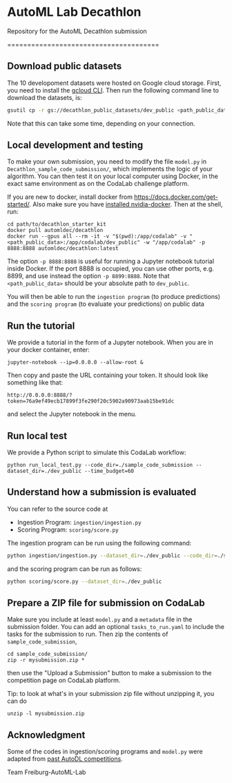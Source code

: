 # AutoML Lab Decathlon
Repository for the AutoML Decathlon submission 

======================================

## Download public datasets
The 10 developoment datasets were hosted on Google cloud storage. First, you need to install the
[gcloud CLI](https://cloud.google.com/sdk/docs/install). Then run the following command line to download the datasets,
is:
```bash
gsutil cp -r gs://decathlon_public_datasets/dev_public <path_public_data>
```
Note that this can take some time, depending on your connection.

## Local development and testing
To make your own submission, you need to modify the
file `model.py` in `Decathlon_sample_code_submission/`, which implements the logic
of your algorithm. You can then test it on your local computer using Docker,
in the exact same environment as on the CodaLab challenge platform. 

If you are new to docker, install docker from https://docs.docker.com/get-started/. Also make sure you have
[installed nvidia-docker](https://github.com/NVIDIA/nvidia-docker). Then at the shell, run:
```
cd path/to/decathlon_starter_kit
docker pull automldec/decathlon
docker run --gpus all --rm -it -v "$(pwd):/app/codalab" -v "<path_public_data>:/app/codalab/dev_public" -w "/app/codalab" -p 8888:8888 automldec/decathlon:latest
```
The option `-p 8888:8888` is useful for running a Jupyter notebook tutorial
inside Docker. If the port 8888 is occupied, you can use other ports, e.g. 8899, and use instead the option `-p 8899:8888`. Note that `<path_public_data>` should be your absolute path to `dev_public`. 

You will then be able to run the `ingestion program` (to produce predictions)
and the `scoring program` (to evaluate your predictions) on public data

## Run the tutorial
We provide a tutorial in the form of a Jupyter notebook. When you are in your
docker container, enter:
```
jupyter-notebook --ip=0.0.0.0 --allow-root &
```
Then copy and paste the URL containing your token. It should look like something
like that:
```
http://0.0.0.0:8888/?token=76a9ef49ecb17899f3fe290f20c5902a90973aab15be91dc
```
and select the Jupyter notebook in the menu.

## Run local test
We provide a Python script to simulate this CodaLab workflow:
```
python run_local_test.py --code_dir=./sample_code_submission --dataset_dir=./dev_public --time_budget=60
```

## Understand how a submission is evaluated

You can refer to the source code at
- Ingestion Program: `ingestion/ingestion.py`
- Scoring Program: `scoring/score.py`

The ingestion program can be run using the following command:
```bash
python ingestion/ingestion.py --dataset_dir=./dev_public --code_dir=./sample_code_submission --time_budget=60.0
```
and the scoring program can be run as follows:
```bash
python scoring/score.py --dataset_dir=./dev_public
```


## Prepare a ZIP file for submission on CodaLab
Make sure you include at least `model.py` and a `metadata` file in the submission folder. You can add an optional
`tasks_to_run.yaml` to include the tasks for the submission to run. Then zip the contents of `sample_code_submission`,
```
cd sample_code_submission/
zip -r mysubmission.zip *
```
then use the "Upload a Submission" button to make a submission to the
competition page on CodaLab platform.

Tip: to look at what's in your submission zip file without unzipping it, you
can do
```
unzip -l mysubmission.zip
```

## Acknowledgment

Some of the codes in ingestion/scoring programs and `model.py` were adapted from [past AutoDL competitions](https://github.com/zhengying-liu/autodl_starting_kit_stable).

Team Freiburg-AutoML-Lab

